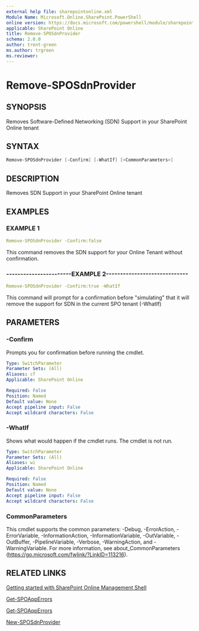 ```yaml
---
external help file: sharepointonline.xml
Module Name: Microsoft.Online.SharePoint.PowerShell
online version: https://docs.microsoft.com/powershell/module/sharepoint-online/remove-sposdnprovider
applicable: SharePoint Online
title: Remove-SPOSdnProvider
schema: 2.0.0
author: trent-green
ms.author: trgreen
ms.reviewer:
---
```


# Remove-SPOSdnProvider

## SYNOPSIS
Removes Software-Defined Networking (SDN) Support in your SharePoint Online tenant


## SYNTAX

```powershell
Remove-SPOSdnProvider [-Confirm] [-WhatIf] [<CommonParameters>]
```

## DESCRIPTION
Removes SDN Support in your SharePoint Online tenant


## EXAMPLES

### EXAMPLE 1
```yaml
Remove-SPOSdnProvider -Confirm:false
```

This command removes the SDN support for your Online Tenant without confirmation.

### -----------------------EXAMPLE 2-----------------------------
```yaml
Remove-SPOSdnProvider -Confirm:true -WhatIf
```

This command will prompt for a confirmation before "simulating" that it will remove the support for SDN in the current SPO tenant (-WhatIf)




## PARAMETERS

### -Confirm
Prompts you for confirmation before running the cmdlet.

```yaml
Type: SwitchParameter
Parameter Sets: (All)
Aliases: cf
Applicable: SharePoint Online

Required: False
Position: Named
Default value: None
Accept pipeline input: False
Accept wildcard characters: False
```

### -WhatIf
Shows what would happen if the cmdlet runs.
The cmdlet is not run.

```yaml
Type: SwitchParameter
Parameter Sets: (All)
Aliases: wi
Applicable: SharePoint Online

Required: False
Position: Named
Default value: None
Accept pipeline input: False
Accept wildcard characters: False
```

### CommonParameters
This cmdlet supports the common parameters: -Debug, -ErrorAction, -ErrorVariable, -InformationAction, -InformationVariable, -OutVariable, -OutBuffer, -PipelineVariable, -Verbose, -WarningAction, and -WarningVariable. For more information, see about_CommonParameters (https://go.microsoft.com/fwlink/?LinkID=113216).



## RELATED LINKS
[Getting started with SharePoint Online Management Shell](https://docs.microsoft.com/powershell/sharepoint/sharepoint-online/connect-sharepoint-online?view=sharepoint-ps)

[Get-SPOAppErrors](Get-SPOAppErrors.md)

[Get-SPOAppErrors](Get-SPOAppErrors.md)

[New-SPOSdnProvider](New-SPOSdnProvider.md)
